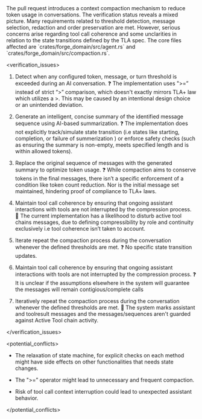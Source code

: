 <overview>
The pull request introduces a context compaction mechanism to reduce token usage in conversations. The verification status reveals a mixed picture. Many requirements related to threshold detection, message selection, redaction and order preservation are met. However, serious concerns arise regarding tool call coherence and some unclarities in relation to the state transitions defined by the TLA spec. The core files affected are `crates/forge_domain/src/agent.rs` and `crates/forge_domain/src/compaction.rs`.
</overview>

<verification_issues>

1.  Detect when any configured token, message, or turn threshold is exceeded during an AI conversation.
    ❓ The implementation uses ">=” instead of strict “>” comparison, which doesn't exactly mirrors TLA+ law which utilizes a >. This may be caused by an intentional design choice or an unintended deviation.

2.  Generate an intelligent, concise summary of the identified message sequence using AI-based summarization.
    ❓ The implementation does not explicitly track/simulate state transition (i.e states like starting, completion, or failure of summerization ) or enforce safety checks (such as ensuring the summary is non-empty, meets specified length and is within allowed tokens).

3.  Replace the original sequence of messages with the generated summary to optimize token usage.
    ❓ While compaction aims to conserve tokens in the final messages, there isn’t a specific enforcement of a condition like token count reduction. Nor is the initial message set maintained, hindering proof of compliance to TLA+ laws.

4.  Maintain tool call coherence by ensuring that ongoing assistant interactions with tools are not interrupted by the compression process.
    🔴 The current implementation has a likelihood to disturb active tool chains messages, due to defining compressibility by role and continuity exclusively i.e tool coherence isn’t taken to account.

5.  Iterate repeat the compaction process during the conversation whenever the defined thresholds are met.
    ❓ No specific state transition updates.

6.  Maintain tool call coherence by ensuring that ongoing assistant interactions with tools are not interrupted by the compression process.
    ❓ It is unclear if the assumptions elsewhere in the system will guarantee the messages will remain contigious/complete calls

7.  Iteratively repeat the compaction process during the conversation whenever the defined thresholds are met.
    🔴 The system marks assistant and toolresult messages and the messages/sequences aren't guarded against Active Tool chain activity.

</verification_issues>

<potential_conflicts>

- The relaxation of state machine, for explicit checks on each method might have side effects on other functionalities that needs state changes.

- The ">=” operator might lead to unnecessary and frequent compaction.
- Risk of tool call context interruption could lead to unexpected assistant behavior.

</potential_conflicts>
